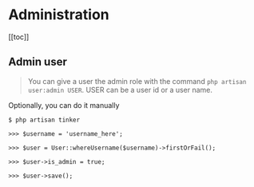 # Administration

[[toc]]

## Admin user

> You can give a user the admin role with the command `php artisan user:admin USER`. USER can be a user id or a user name.

Optionally, you can do it manually

```
$ php artisan tinker

>>> $username = 'username_here';

>>> $user = User::whereUsername($username)->firstOrFail();

>>> $user->is_admin = true;

>>> $user->save();
```
